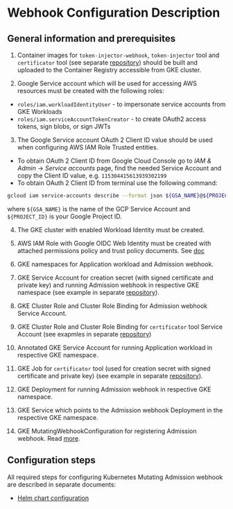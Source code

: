 # Webhook Configuration Description

## General information and prerequisites
1. Container images for `token-injector-webhook`, `token-injector` tool and `certificator` tool (see separate [repository](https://github.com/PrefectHQ/admission-webhook-certificator)) should be built and uploaded to the Container Registry accessible from GKE cluster.

2. Google Service account which will be used for accessing AWS resources must be created with the following roles:
  - `roles/iam.workloadIdentityUser` - to impersonate service accounts from GKE Workloads
  - `roles/iam.serviceAccountTokenCreator` - to create OAuth2 access tokens, sign blobs, or sign JWTs

3. The Google Service account OAuth 2 Client ID value should be used when configuring AWS IAM Role Trusted entities.
  - To obtain OAuth 2 Client ID from Google Cloud Console go to *IAM & Admin* -> *Service accounts* page, find the needed Service Account and copy the Client ID value, e.g. `115304415613939302199`
  - To obtain OAuth 2 Client ID from terminal use the following command:
  ```bash
  gcloud iam service-accounts describe --format json ${GSA_NAME}@${PROJECT_ID}.iam.gserviceaccount.com  | jq -r '.uniqueId'
  ```
  where `${GSA_NAME}` is the name of the GCP Service Account and `${PROJECT_ID}` is your Google Project ID.

4. The GKE cluster with enabled Workload Identity must be created.

5. AWS IAM Role with Google OIDC Web Identity must be created with attached permissions policy and trust policy documents. See [doc](aws_role_creation.md)

6. GKE namespaces for Application workload and Admission webhook.

7. GKE Service Account for creation secret (with signed certificate and private key) and running Admission webhook in respective GKE namespace (see example in separate [repository](https://github.com/PrefectHQ/admission-webhook-certificator/blob/main/manifests/service-account.yaml)).

8. GKE Cluster Role and Cluster Role Binding for Admission webhook Service Account.

9. GKE Cluster Role and Cluster Role Binding for `certificator` tool Service Account (see exapmles in separate [repository](https://github.com/PrefectHQ/admission-webhook-certificator/tree/main/manifests))

10. Annotated GKE Service Account for running Application workload in respective GKE namespace.

11. GKE Job for `certificator` tool (used for creation secret with signed certificate and private key) (see example in separate [repository](https://github.com/PrefectHQ/admission-webhook-certificator/blob/main/manifests/job.yaml)).

12. GKE Deployment for running Admission webhook in respective GKE namespace.

13. GKE Service which points to the Admission webhook Deployment in the respective GKE namespace.

14. GKE MutatingWebhookConfiguration for registering Admission webhook. Read [more](https://kubernetes.io/docs/reference/access-authn-authz/extensible-admission-controllers/).

## Configuration steps
All required steps for configuring Kubernetes Mutating Admission webhook are described in separate documents:
- [Helm chart configuration](./docs/helm_configuration.md)
